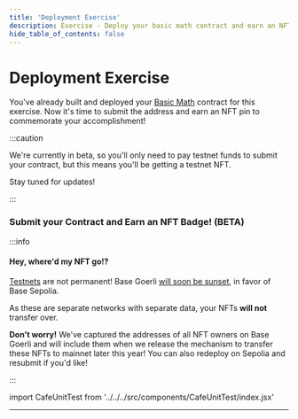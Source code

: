 ```yaml
---
title: 'Deployment Exercise'
description: Exercise - Deploy your basic math contract and earn an NFT.
hide_table_of_contents: false
---
```


# Deployment Exercise
You've already built and deployed your [Basic Math] contract for this exercise. Now it's time to submit the address and earn an NFT pin to commemorate your accomplishment!

:::caution

We're currently in beta, so you'll only need to pay testnet funds to submit your contract, but this means you'll be getting a testnet NFT.

Stay tuned for updates!

:::

### Submit your Contract and Earn an NFT Badge! (BETA)

:::info

#### Hey, where'd my NFT go!?

[Testnets](/learn/deployment-to-testnet/test-networks) are not permanent! Base Goerli [will soon be sunset](https://base.mirror.xyz/kkz1-KFdUwl0n23PdyBRtnFewvO48_m-fZNzPMJehM4), in favor of Base Sepolia.

As these are separate networks with separate data, your NFTs **will not** transfer over.

**Don't worry!** We've captured the addresses of all NFT owners on Base Goerli and will include them when we release the mechanism to transfer these NFTs to mainnet later this year! You can also redeploy on Sepolia and resubmit if you'd like!

:::

import CafeUnitTest from '../../../src/components/CafeUnitTest/index.jsx'

<CafeUnitTest nftNum={1}/>

---

[basic math]: https://docs.base.org/learn/contracts-and-basic-functions/basic-functions-exercise
